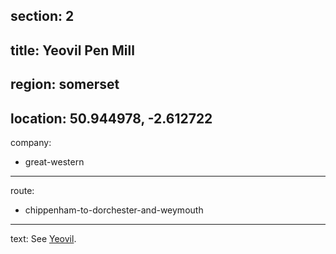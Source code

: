 section: 2
----
title: Yeovil Pen Mill
----
region: somerset
----
location: 50.944978, -2.612722
----
company:
- great-western
----
route:
- chippenham-to-dorchester-and-weymouth
----
text: See [Yeovil](/stations/yeovil-town).
